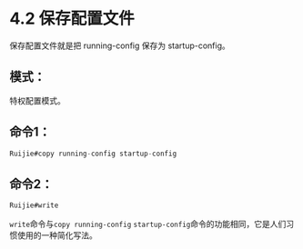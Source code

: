 # 4.2 保存配置文件

保存配置文件就是把 running-config 保存为 startup-config。

## 模式：

特权配置模式。

## 命令1：

```java
Ruijie#copy running-config startup-config
```

## 命令2：

```java
Ruijie#write
```

`write`命令与`copy running-config` `startup-config`命令的功能相同，它是人们习惯使用的一种简化写法。


